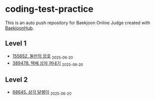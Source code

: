 # coding-test-practice
This is an auto push repository for Baekjoon Online Judge created with [BaekjoonHub](https://github.com/BaekjoonHub/BaekjoonHub).

<!-- START_AUTOGEN -->
## Level 1
- [155652. 둘만의 암호](프로그래머스/1/155652. 둘만의 암호/README.md) <sub>2025-06-20</sub>
- [389478. 택배 상자 꺼내기](프로그래머스/1/389478. 택배 상자 꺼내기/README.md) <sub>2025-06-20</sub>

## Level 2
- [68645. 삼각 달팽이](프로그래머스/2/68645. 삼각 달팽이/README.md) <sub>2025-06-20</sub>

<!-- END_AUTOGEN -->